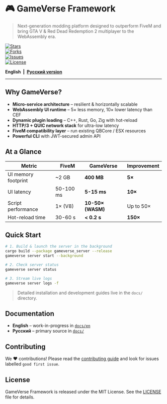 # 🎮 GameVerse Framework

> Next-generation modding platform designed to outperform FiveM and bring GTA V & Red Dead Redemption 2 multiplayer to the WebAssembly era.

[![Stars](https://img.shields.io/github/stars/igoryanba/GameVerseFramework)](https://github.com/igoryanba/GameVerseFramework/stargazers)  
[![Forks](https://img.shields.io/github/forks/igoryanba/GameVerseFramework)](https://github.com/igoryanba/GameVerseFramework/network)  
[![Issues](https://img.shields.io/github/issues/igoryanba/GameVerseFramework)](https://github.com/igoryanba/GameVerseFramework/issues)  
[![License](https://img.shields.io/github/license/igoryanba/GameVerseFramework)](LICENSE)

**English | [Русский version](README_ru.md)**

---

## Why GameVerse?

* **Micro-service architecture** – resilient & horizontally scalable
* **WebAssembly UI runtime** – 5× less memory, 10× lower latency than CEF
* **Dynamic plugin loading** – C++, Rust, Go, Zig with hot-reload
* **HTTP/3 + QUIC network stack** for ultra-low latency
* **FiveM compatibility layer** – run existing QBCore / ESX resources
* **Powerful CLI** with JWT-secured admin API

## At a Glance

| Metric               | FiveM          | GameVerse       | Improvement |
|----------------------|----------------|-----------------|-------------|
| UI memory footprint  | ~2 GB          | **400 MB**      | **5×**      |
| UI latency           | 50-100 ms      | **5-15 ms**     | **10×**     |
| Script performance   | 1× (V8)        | **10-50× (WASM)**| Up to 50×   |
| Hot-reload time      | 30-60 s        | **< 0.2 s**     | **150×**    |

## Quick Start

```bash
# 1. Build & launch the server in the background
cargo build --package gameverse_server --release
gameverse server start --background

# 2. Check server status
gameverse server status

# 3. Stream live logs
gameverse server logs -f
```

> Detailed installation and development guides live in the `docs/` directory.

## Documentation

* **English** – work-in-progress in [`docs/en`](docs/en)
* **Русский** – primary source in [`docs/`](docs)

## Contributing

We ♥ contributions!  Please read the [contributing guide](.github/CONTRIBUTING.md) and look for issues labelled `good first issue`.

## License

GameVerse Framework is released under the MIT License. See the [LICENSE](LICENSE) file for details.
